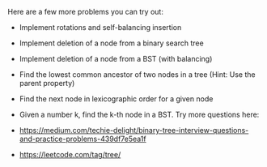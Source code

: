 Here are a few more problems you can try out:

- Implement rotations and self-balancing insertion
- Implement deletion of a node from a binary search tree
- Implement deletion of a node from a BST (with balancing)
- Find the lowest common ancestor of two nodes in a tree (Hint: Use the parent property)
- Find the next node in lexicographic order for a given node
- Given a number k, find the k-th node in a BST.
Try more questions here:

- https://medium.com/techie-delight/binary-tree-interview-questions-and-practice-problems-439df7e5ea1f
- https://leetcode.com/tag/tree/